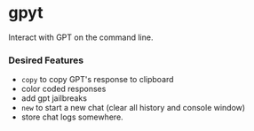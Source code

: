 # gpyt

Interact with GPT on the command line.



### Desired Features
* `copy` to copy GPT's response to clipboard
* color coded responses
* add gpt jailbreaks
* `new` to start a new chat (clear all history and console window)
* store chat logs somewhere.
